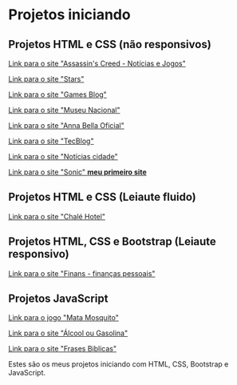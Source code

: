 # Projetos iniciando 

<h2>Projetos HTML e CSS (não responsivos)</h2>

<a href="https://renan225.github.io/Projetos-iniciando/assassinscreed/index.html">Link para o site "Assassin's Creed - Notícias e Jogos"</a>

<a href="https://renan225.github.io/Projetos-iniciando/estrelas/">Link para o site "Stars"</a>

<a href="https://renan225.github.io/Projetos-iniciando/games/">Link para o site "Games Blog"</a> 
 
<a href="https://renan225.github.io/Projetos-iniciando/Museu%20Nacional/">Link para o site "Museu Nacional"</a> 
 
<a href="https://renan225.github.io/Projetos-iniciando/Projeto%20AnnaBella/">Link para o site "Anna Bella Oficial"</a> 
 
<a href="https://renan225.github.io/Projetos-iniciando/TecBlog/">Link para o site "TecBlog"</a> 

<a href="https://renan225.github.io/Projetos-iniciando/noticias-cidade/">Link para o site "Notícias cidade"</a> 

<a href="https://renan225.github.io/Projetos-iniciando/sonic/">Link para o site "Sonic" <strong>meu primeiro site</strong></a>

<h2>Projetos HTML e CSS (Leiaute fluido)</h2>

<a href="https://renan225.github.io/Projetos-iniciando/chale-hotel/">Link para o site "Chalé Hotel"</a>

<h2>Projetos HTML, CSS e Bootstrap (Leiaute responsivo)</h2>

<a href="https://renan225.github.io/Projetos-iniciando/finans/">Link para o site "Finans - finanças pessoais"</a>

<h2>Projetos JavaScript</h2>
 
<a href="https://renan225.github.io/Projetos-iniciando/app2/index.html">Link para o jogo "Mata Mosquito"</a>

<a href="https://renan225.github.io/Projetos-iniciando/alcool-gasolina/">Link para o site "Álcool ou Gasolina"</a>

<a href="https://renan225.github.io/Projetos-iniciando/frases-biblicas/">Link para o site "Frases Biblicas"</a>

 Estes são os meus projetos iniciando com HTML, CSS, Bootstrap e JavaScript.

    
